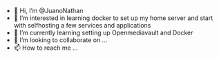 - 👋 Hi, I’m @JuanoNathan
- 👀 I’m interested in learning docker to set up my home server and start with selfhosting a few services and applications
- 🌱 I’m currently learning setting up Openmediavault and Docker
- 💞️ I’m looking to collaborate on ...
- 📫 How to reach me ...

<!---
JuanoNathan/JuanoNathan is a ✨ special ✨ repository because its `README.md` (this file) appears on your GitHub profile.
You can click the Preview link to take a look at your changes.
--->
